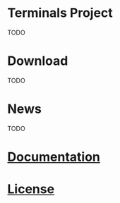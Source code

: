 # Terminals Project
TODO

# Download
TODO

# News
TODO

# [Documentation](/Docs/Home.html)

# [License](/Docs/License.md)